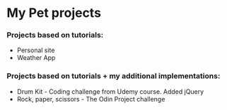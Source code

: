 # My Pet projects

### Projects based on tutorials:
- Personal site 
- Weather App

### Projects based on tutorials + my additional implementations:
- Drum Kit - Coding challenge from Udemy course. Added jQuery
- Rock, paper, scissors - The Odin Project challenge


